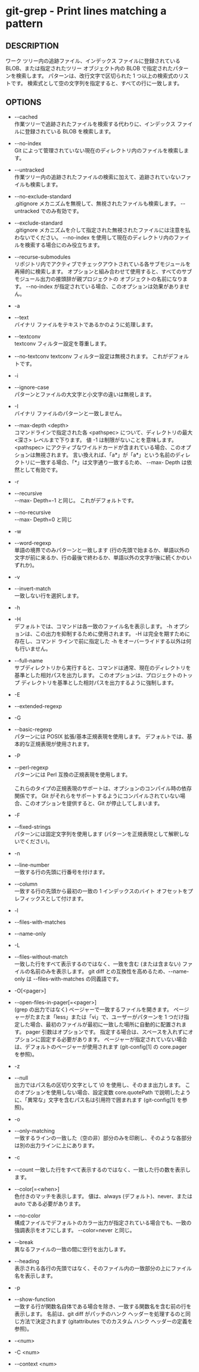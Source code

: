 # git-grep - Print lines matching a pattern

## DESCRIPTION

ワーク ツリー内の追跡ファイル、インデックス ファイルに登録されている BLOB、または指定されたツリー オブジェクト内の BLOB で指定されたパターンを検索します。 パターンは、改行文字で区切られた 1 つ以上の検索式のリストです。 検索式として空の文字列を指定すると、すべての行に一致します。

## OPTIONS

* --cached  
作業ツリーで追跡されたファイルを検索する代わりに、インデックス ファイルに登録されている BLOB を検索します。

* --no-index  
Git によって管理されていない現在のディレクトリ内のファイルを検索します。

* --untracked  
作業ツリー内の追跡されたファイルの検索に加えて、追跡されていないファイルも検索します。

* --no-exclude-standard  
.gitignore メカニズムを無視して、無視されたファイルも検索します。 --untracked でのみ有効です。

* --exclude-standard  
.gitignore メカニズムを介して指定された無視されたファイルには注意を払わないでください。 --no-index を使用して現在のディレクトリ内のファイルを検索する場合にのみ役立ちます。

* --recurse-submodules  
リポジトリ内でアクティブでチェックアウトされている各サブモジュールを再帰的に検索します。 <tree> オプションと組み合わせて使用すると、すべてのサブモジュール出力の接頭辞が親プロジェクトの <tree> オブジェクトの名前になります。 --no-index が指定されている場合、このオプションは効果がありません。

* -a
* --text  
バイナリ ファイルをテキストであるかのように処理します。

* --textconv  
textconv フィルター設定を尊重します。

* --no-textconv
textconv フィルター設定は無視されます。 これがデフォルトです。

* -i
* --ignore-case  
パターンとファイルの大文字と小文字の違いは無視します。

* -I  
バイナリ ファイルのパターンと一致しません。

* --max-depth \<depth>  
コマンドラインで指定された各 \<pathspec> について、ディレクトリの最大 <深さ> レベルまで下ります。 値 -1 は制限がないことを意味します。 \<pathspec> にアクティブなワイルドカードが含まれている場合、このオプションは無視されます。 言い換えれば、「a*」が「a*」という名前のディレクトリに一致する場合、「*」は文字通り一致するため、 --max- Depth は依然として有効です。

* -r
* --recursive  
--max- Depth=-1 と同じ。 これがデフォルトです。

* --no-recursive  
--max- Depth=0 と同じ

* -w
* --word-regexp  
単語の境界でのみパターンと一致します (行の先頭で始まるか、単語以外の文字が前に来るか、行の最後で終わるか、単語以外の文字が後に続くかのいずれか)。

* -v
* --invert-match  
一致しない行を選択します。

* -h
* -H  
デフォルトでは、コマンドは各一致のファイル名を表示します。 -h オプションは、この出力を抑制するために使用されます。 -H は完全を期すために存在し、コマンド ラインで前に指定した -h をオーバーライドする以外は何も行いません。

* --full-name  
サブディレクトリから実行すると、コマンドは通常、現在のディレクトリを基準とした相対パスを出力します。 このオプションは、プロジェクトのトップ ディレクトリを基準とした相対パスを出力するように強制します。

* -E  
* --extended-regexp
* -G
* --basic-regexp  
パターンには POSIX 拡張/基本正規表現を使用します。 デフォルトでは、基本的な正規表現が使用されます。

* -P
* --perl-regexp  
パターンには Perl 互換の正規表現を使用します。<br><br>これらのタイプの正規表現のサポートは、オプションのコンパイル時の依存関係です。 Git がそれらをサポートするようにコンパイルされていない場合、このオプションを提供すると、Git が停止してしまいます。

* -F
* --fixed-strings  
パターンには固定文字列を使用します (パターンを正規表現として解釈しないでください)。

* -n 
* --line-number  
一致する行の先頭に行番号を付けます。

* --column  
一致する行の先頭から最初の一致の 1 インデックスのバイト オフセットをプレフィックスとして付けます。
* -l
* --files-with-matches
* --name-only 
* -L
* --files-without-match  
一致した行をすべて表示するのではなく、一致を含む (または含まない) ファイルの名前のみを表示します。 git diff との互換性を高めるため、--name-only は --files-with-matches の同義語です。

* -O[\<pager>]
* --open-files-in-pager[=\<pager>]  
(grep の出力ではなく) ページャーで一致するファイルを開きます。 ページャーがたまたま「less」または「vi」で、ユーザーがパターンを 1 つだけ指定した場合、最初のファイルが最初に一致した場所に自動的に配置されます。 pager 引数はオプションです。 指定する場合は、スペースを入れずにオプションに固定する必要があります。 ページャーが指定されていない場合は、デフォルトのページャーが使用されます (git-config[1] の core.pager を参照)。

* -z
* --null  
出力ではパス名の区切り文字として \0 を使用し、そのまま出力します。 このオプションを使用しない場合、設定変数 core.quotePath で説明したように、「異常な」文字を含むパス名は引用符で囲まれます (git-config[1] を参照)。

* -o
* --only-matching  
一致するラインの一致した（空の非）部分のみを印刷し、そのような各部分は別の出力ラインに上にあります。

* -c 
* --count 
一致した行をすべて表示するのではなく、一致した行の数を表示します。

* --color[=\<when>]  
色付きのマッチを表示します。 値は、always (デフォルト)、never、または auto である必要があります。

* --no-color  
構成ファイルでデフォルトのカラー出力が指定されている場合でも、一致の強調表示をオフにします。 --color=never と同じ。

* --break  
異なるファイルの一致の間に空行を出力します。

* --heading  
表示される各行の先頭ではなく、そのファイル内の一致部分の上にファイル名を表示します。

* -p
* --show-function  
一致する行が関数名自体である場合を除き、一致する関数名を含む前の行を表示します。 名前は、git diff がパッチのハンク ヘッダーを処理するのと同じ方法で決定されます (gitattributes でのカスタム ハンク ヘッダーの定義を参照)。

* -\<num>
* -C \<num>
* --context \<num>  
